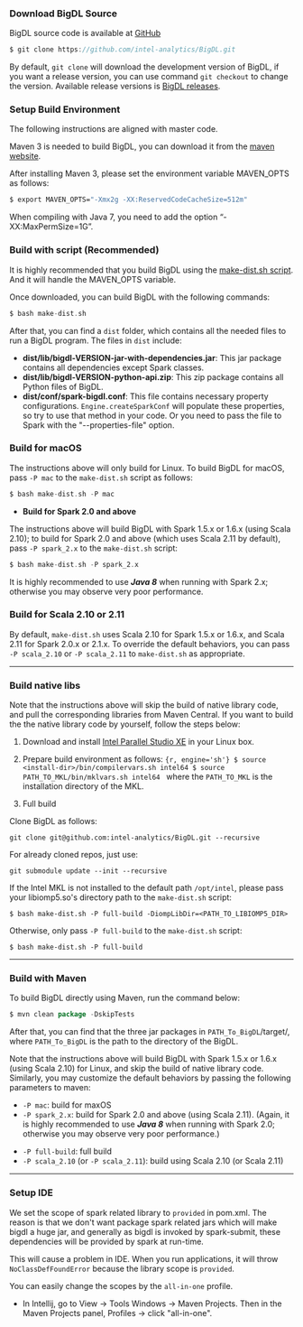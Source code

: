 ### Download BigDL Source

BigDL source code is available at [GitHub](https://github.com/intel-analytics/BigDL)

```sbt
$ git clone https://github.com/intel-analytics/BigDL.git
```

By default, `git clone` will download the development version of BigDL, if you want a release version, you can use command `git checkout` to change the version. Available release versions is [BigDL releases](https://github.com/intel-analytics/BigDL/releases).


### Setup Build Environment

The following instructions are aligned with master code.

Maven 3 is needed to build BigDL, you can download it from the [maven website](https://maven.apache.org/download.cgi).

After installing Maven 3, please set the environment variable MAVEN_OPTS as follows:
```bash
$ export MAVEN_OPTS="-Xmx2g -XX:ReservedCodeCacheSize=512m"
```
When compiling with Java 7, you need to add the option “-XX:MaxPermSize=1G”. 


### Build with script (Recommended)

It is highly recommended that you build BigDL using the [make-dist.sh script](https://github.com/intel-analytics/BigDL/blob/master/make-dist.sh). And it will handle the MAVEN_OPTS variable.

Once downloaded, you can build BigDL with the following commands:
```sbt
$ bash make-dist.sh
```
After that, you can find a `dist` folder, which contains all the needed files to run a BigDL program. The files in `dist` include:
* **dist/lib/bigdl-VERSION-jar-with-dependencies.jar**: This jar package contains all dependencies except Spark classes.
* **dist/lib/bigdl-VERSION-python-api.zip**: This zip package contains all Python files of BigDL.
* **dist/conf/spark-bigdl.conf**: This file contains necessary property configurations. ```Engine.createSparkConf``` will populate these properties, so try to use that method in your code. Or you need to pass the file to Spark with the "--properties-file" option. 


### Build for macOS

The instructions above will only build for Linux. To build BigDL for macOS, pass `-P mac` to the `make-dist.sh` script as follows:
```sbt
$ bash make-dist.sh -P mac
```


* **Build for Spark 2.0 and above**

The instructions above will build BigDL with Spark 1.5.x or 1.6.x (using Scala 2.10); to build for Spark 2.0 and above (which uses Scala 2.11 by default), pass `-P spark_2.x` to the `make-dist.sh` script:
```sbt
$ bash make-dist.sh -P spark_2.x
```

It is highly recommended to use _**Java 8**_ when running with Spark 2.x; otherwise you may observe very poor performance.


### Build for Scala 2.10 or 2.11

By default, `make-dist.sh` uses Scala 2.10 for Spark 1.5.x or 1.6.x, and Scala 2.11 for Spark 2.0.x or 2.1.x. To override the default behaviors, you can pass `-P scala_2.10` or `-P scala_2.11` to `make-dist.sh` as appropriate.

---

### Build native libs

Note that the instructions above will skip the build of native library code, and pull the corresponding libraries from Maven Central. If you want to build the the native library code by yourself, follow the steps below:

 1.  Download and install [Intel Parallel Studio XE](https://software.intel.com//qualify-for-free-software/opensourcecontributor) in your Linux box.

 2.  Prepare build environment as follows:
    ```{r, engine='sh'}
    $ source <install-dir>/bin/compilervars.sh intel64
    $ source PATH_TO_MKL/bin/mklvars.sh intel64
    ```
    where the `PATH_TO_MKL` is the installation directory of the MKL.
    
 3. Full build
   
   Clone BigDL as follows:
   ```{r, engine='sh'}
   git clone git@github.com:intel-analytics/BigDL.git --recursive 
   ```
   For already cloned repos, just use:
   ```{r, engine='sh'}
   git submodule update --init --recursive 
   ```
   If the Intel MKL is not installed to the default path `/opt/intel`, please pass your libiomp5.so's directory path to
   the `make-dist.sh` script:
   ```{r, engine='sh'}
   $ bash make-dist.sh -P full-build -DiompLibDir=<PATH_TO_LIBIOMP5_DIR> 
   ```
   Otherwise, only pass `-P full-build` to the `make-dist.sh` script:
   ```{r, engine='sh'}
   $ bash make-dist.sh -P full-build
   ```
    
---
### Build with Maven

To build BigDL directly using Maven, run the command below:

```sbt
$ mvn clean package -DskipTests
```
After that, you can find that the three jar packages in `PATH_To_BigDL`/target/, where `PATH_To_BigDL` is the path to the directory of the BigDL. 

Note that the instructions above will build BigDL with Spark 1.5.x or 1.6.x (using Scala 2.10) for Linux, and skip the build of native library code. Similarly, you may customize the default behaviors by passing the following parameters to maven:

 - `-P mac`: build for maxOS
 - `-P spark_2.x`: build for Spark 2.0 and above (using Scala 2.11). (Again, it is highly recommended to use _**Java 8**_ when running with Spark 2.0; otherwise you may observe very poor performance.)
 * `-P full-build`: full build
 * `-P scala_2.10` (or `-P scala_2.11`): build using Scala 2.10 (or Scala 2.11) 


---
### Setup IDE

We set the scope of spark related library to `provided` in pom.xml. The reason is that we don't want package spark related jars which will make bigdl a huge jar, and generally as bigdl is invoked by spark-submit, these dependencies will be provided by spark at run-time.

This will cause a problem in IDE. When you run applications, it will throw `NoClassDefFoundError` because the library scope is `provided`.

You can easily change the scopes by the `all-in-one` profile.

* In Intellij, go to View -> Tools Windows -> Maven Projects. Then in the Maven Projects panel, Profiles -> click "all-in-one". 


